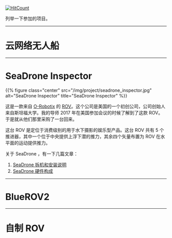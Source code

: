 
[![HitCount](http://hits.dwyl.io/ztluo/project.svg)](http://hits.dwyl.io/ztluo/project)

列举一下参加的项目。

------

# 云网络无人船  

------

# SeaDrone Inspector

{{% figure class="center" src="/img/project/seadrone_inspector.jpg" alt="SeaDrone Inspector" title="SeaDrone Inspector" %}}  

这是一款来自 [O-Robotix](https://seadronepro.com/) 的 [ROV](https://seadronepro.com/aquaculture/#inspectionexperience)。这个公司是美国的一个初创公司，公司创始人来自斯坦福大学。我的导师 2017 年在美国参加会议的时候了解到了这款 ROV。于是就从他们那里采购了一台回来。

这台 ROV 是定位于消费级别的用于水下摄影的娱乐型产品。这台 ROV 共有 5 个推进器，其中一个位于中央提供上浮下潜的推力，其余四个矢量布置为 ROV 在水平面的运动提供推力。  

关于 SeaDrone ，有一下几篇文章：  

1. [SeaDrone 拆机和安装说明](/post/seadrone-disassemble-reassemble/)  
2. [SeaDrone 硬件构成](/post/seadrone-hardware/)

------

# BlueROV2  

------

# 自制 ROV  


